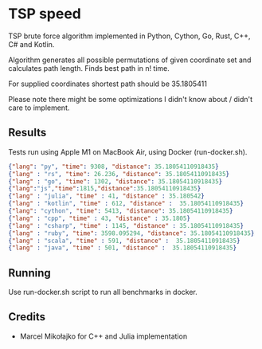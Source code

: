 # TSP speed

TSP brute force algorithm implemented in Python, Cython, Go, Rust, C++, C# and Kotlin.

Algorithm generates all possible permutations of given coordinate set and calculates path length. Finds best path in n! time.

For supplied coordinates shortest path should be 35.1805411

Please note there might be some optimizations I didn't know about / didn't care to implement.

## Results

Tests run using Apple M1 on MacBook Air, using Docker (run-docker.sh).

```json
{"lang": "py", "time": 9308, "distance": 35.18054110918435}
{"lang" : "rs", "time": 26.236, "distance": 35.18054110918435}
{"lang" : "go", "time": 1302, "distance": 35.18054110918435}
{"lang":"js","time":1815,"distance":35.18054110918435}
{"lang" : "julia", "time" : 41, "distance" : 35.180542}
{"lang" : "kotlin", "time" : 612, "distance" :  35.18054110918435}
{"lang": "cython", "time": 5413, "distance": 35.18054110918435}
{"lang" : "cpp", "time" : 43, "distance" : 35.1805}
{"lang" : "csharp", "time" : 1145, "distance" : 35.18054110918435}
{"lang" : "ruby", "time": 3598.095294, "distance": 35.18054110918435}
{"lang" : "scala", "time" : 591, "distance" :  35.18054110918435}
{"lang" : "java", "time" : 501, "distance" :  35.18054110918435}
```

## Running

Use run-docker.sh script to run all benchmarks in docker.

## Credits
* Marcel Mikołajko for C++ and Julia implementation
